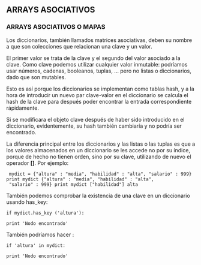 ## ARRAYS ASOCIATIVOS

### ARRAYS ASOCIATIVOS O MAPAS

Los diccionarios, también llamados matrices asociativas, deben su nombre a que son colecciones que relacionan una clave y un valor.

El primer valor se trata de la clave y el segundo del valor asociado a la clave. Como clave podemos utilizar cualquier valor inmutable: podríamos usar números, cadenas, booleanos, tuplas, … pero no listas o diccionarios, dado que son mutables.

Esto es así porque los diccionarios se implementan como tablas hash, y a la hora de introducir un nuevo par clave-valor en el diccionario se calcula el hash de la clave para después poder encontrar la entrada correspondiente rápidamente.

Si se modificara el objeto clave después de haber sido introducido en el diccionario, evidentemente, su hash también cambiaría y no podría ser encontrado.

La diferencia principal entre los diccionarios y las listas o las tuplas es que a los valores almacenados en un diccionario se les accede no por su índice, porque de hecho no tienen orden, sino por su clave, utilizando de nuevo el operador **[]**.
Por ejemplo:

     mydict = {"altura" : "media", "habilidad" : "alta", "salario" : 999} print mydict {"altura" : "media", "habilidad" : "alta", 
     "salario" : 999} print mydict ["habilidad"] alta 

También podemos comprobar la existencia de una clave en un diccionario usando has_key:

    if mydict.has_key ('altura'):

    print 'Nodo encontrado'

También podríamos hacer :

    if 'altura' in mydict:

    print 'Nodo encontrado'
